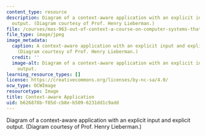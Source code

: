 ```yaml
---
content_type: resource
description: Diagram of a context-aware application with an explicit input and explicit
  output. (Diagram courtesy of Prof. Henry Lieberman.)
file: /courses/mas-963-out-of-context-a-course-on-computer-systems-that-adapt-to-and-learn-from-context-fall-2001/b626878bf85dcb8eb5096231dd1c9add_mas-963f01.gif
file_type: image/jpeg
image_metadata:
  caption: A context-aware application with an explicit input and explicit output.
    (Diagram courtesy of Prof. Henry Lieberman.)
  credit: ''
  image-alt: Diagram of a context-aware application with an explicit input and explicit
    output.
learning_resource_types: []
license: https://creativecommons.org/licenses/by-nc-sa/4.0/
ocw_type: OCWImage
resourcetype: Image
title: Context-aware Application
uid: b626878b-f85d-cb8e-b509-6231dd1c9add
---
```

Diagram of a context-aware application with an explicit input and explicit output. (Diagram courtesy of Prof. Henry Lieberman.)